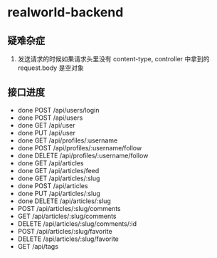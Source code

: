 # realworld-backend

## 疑难杂症

1. 发送请求的时候如果请求头里没有 content-type, controller 中拿到的 request.body 是空对象

## 接口进度

- done POST /api/users/login
- done POST /api/users
- done GET /api/user
- done PUT /api/user
- done GET /api/profiles/:username
- done POST /api/profiles/:username/follow
- done DELETE /api/profiles/:username/follow
- done GET /api/articles
- done GET /api/articles/feed
- done GET /api/articles/:slug
- done POST /api/articles
- done PUT /api/articles/:slug
- done DELETE /api/articles/:slug
- POST /api/articles/:slug/comments
- GET /api/articles/:slug/comments
- DELETE /api/articles/:slug/comments/:id
- POST /api/articles/:slug/favorite
- DELETE /api/articles/:slug/favorite
- GET /api/tags

